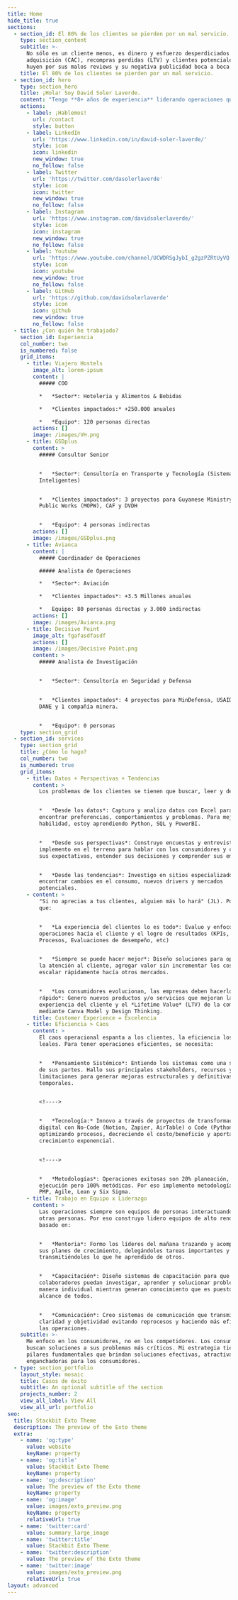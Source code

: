 ```yaml
---
title: Home
hide_title: true
sections:
  - section_id: El 80% de los clientes se pierden por un mal servicio.
    type: section_content
    subtitle: >-
      No sólo es un cliente menos, es dinero y esfuerzo desperdiciados en su
      adquisición (CAC), recompras perdidas (LTV) y clientes potenciales que
      huyen por sus malos reviews y su negativa publicidad boca a boca (WOM)
    title: El 80% de los clientes se pierden por un mal servicio.
  - section_id: hero
    type: section_hero
    title: ¡Hola! Soy David Soler Laverde.
    content: "Tengo **8+ años de experiencia** liderando operaciones que den un excelente servicio, solucionen problemas y cumplan con las expectativas del cliente.\n\nHe impactado **15+ millones de consumidores** trabajando en Operaciones y Consultoría como COO, Consultor e Intraemprendor en Latinoamérica \U0001F1E8\U0001F1F4\U0001F1FA\U0001F1FE\U0001F1E6\U0001F1F7\U0001F1EC\U0001F1FE\U0001F1F5\U0001F1EA\U0001F1EA\U0001F1E8\U0001F1F8\U0001F1FB\U0001F1F2\U0001F1FD\n\n**¿Mi objetivo?** Liderar operaciones escalables que retengan y atraigan clientes en industrias Tech.\n"
    actions:
      - label: ¡Hablemos!
        url: /contact
        style: button
      - label: LinkedIn
        url: 'https://www.linkedin.com/in/david-soler-laverde/'
        style: icon
        icon: linkedin
        new_window: true
        no_follow: false
      - label: Twitter
        url: 'https://twitter.com/dasolerlaverde'
        style: icon
        icon: twitter
        new_window: true
        no_follow: false
      - label: Instagram
        url: 'https://www.instagram.com/davidsolerlaverde/'
        style: icon
        icon: instagram
        new_window: true
        no_follow: false
      - label: Youtube
        url: 'https://www.youtube.com/channel/UCWDRSgJybI_g2gzPZRtUyVQ'
        style: icon
        icon: youtube
        new_window: true
        no_follow: false
      - label: GitHub
        url: 'https://github.com/davidsolerlaverde'
        style: icon
        icon: github
        new_window: true
        no_follow: false
  - title: ¿Con quién he trabajado?
    section_id: Experiencia
    col_number: two
    is_numbered: false
    grid_items:
      - title: Viajero Hostels
        image_alt: lorem-ipsum
        content: |
          ##### COO

          *   *Sector*: Hoteleria y Alimentos & Bebidas

          *   *Clientes impactados:* +250.000 anuales

          *   *Equipo*: 120 personas directas
        actions: []
        image: /images/VH.png
      - title: GSDplus
        content: >
          ##### Consultor Senior


          *   *Sector*: Consultoría en Transporte y Tecnología (Sistemas
          Inteligentes)


          *   *Clientes impactados*: 3 proyectos para Guyanese Ministry of
          Public Works (MOPW), CAF y DVDH


          *   *Equipo*: 4 personas indirectas
        actions: []
        image: /images/GSDplus.png
      - title: Avianca
        content: |
          ##### Coordinador de Operaciones

          ##### Analista de Operaciones

          *   *Sector*: Aviación

          *   *Clientes impactados*: +3.5 Millones anuales

          *   Equipo: 80 personas directas y 3.000 indirectas
        actions: []
        image: /images/Avianca.png
      - title: Decisive Point
        image_alt: fgafasdfasdf
        actions: []
        image: /images/Decisive Point.png
        content: >
          ##### Analista de Investigación


          *   *Sector*: Consultoría en Seguridad y Defensa


          *   *Clientes impactados*: 4 proyectos para MinDefensa, USAID, UNRT,
          DANE y 1 compañía minera.


          *   *Equipo*: 0 personas
    type: section_grid
  - section_id: services
    type: section_grid
    title: ¿Cómo lo hago?
    col_number: two
    is_numbered: true
    grid_items:
      - title: Datos + Perspectivas + Tendencias
        content: >
          Los problemas de los clientes se tienen que buscar, leer y descifrar


          *   *Desde los datos*: Capturo y analizo datos con Excel para
          encontrar preferencias, comportamientos y problemas. Para mejorar esta
          habilidad, estoy aprendiendo Python, SQL y PowerBI.


          *   *Desde sus perspectivas*: Construyo encuestas y entrevistas y las
          implemento en el terreno para hablar con los consumidores y conocer
          sus expectativas, entender sus decisiones y comprender sus emociones.


          *   *Desde las tendencias*: Investigo en sitios especializados para
          encontrar cambios en el consumo, nuevos drivers y mercados
          potenciales.
      - content: >
          "Si no aprecias a tus clientes, alguien más lo hará" (JL). Por eso es
          que:


          *   *La experiencia del clientes lo es todo*: Evaluo y enfoco las
          operaciones hacía el cliente y el logro de resultados (KPIs, OKRs,
          Procesos, Evaluaciones de desempeño, etc)


          *   *Siempre se puede hacer mejor*: Diseño soluciones para optimizar
          la atención al cliente, agregar valor sin incrementar los costos y
          escalar rápidamente hacía otros mercados.


          *   *Los consumidores evolucionan, las empresas deben hacerlo más
          rápido*: Genero nuevos productos y/o servicios que mejoran la
          experiencia del cliente y el *Lifetime Value* (LTV) de la compañía
          mediante Canva Model y Design Thinking.
        title: Customer Experience = Excelencia
      - title: Eficiencia > Caos
        content: >
          El caos operacional espanta a los clientes, la eficiencia los vuelve
          leales. Para tener operaciones eficientes, se necesita:


          *   *Pensamiento Sistémico*: Entiendo los sistemas como una sumatoria
          de sus partes. Hallo sus principales stakeholders, recursos y
          limitaciones para generar mejoras estructurales y definitivas, no
          temporales.


          <!---->


          *   *Tecnología:* Innovo a través de proyectos de transformación
          digital con No-Code (Notion, Zapier, AirTable) o Code (Python, VBA)
          optimizando procesos, decreciendo el costo/beneficio y aportando a un
          crecimiento exponencial.


          <!---->


          *   *Metodologías*: Operaciones exitosas son 20% planeación, 80%
          ejecución pero 100% metódicas. Por eso implemento metodologías como
          PMP, Agile, Lean y Six Sigma.
      - title: Trabajo en Equipo x Liderazgo
        content: >
          Las operaciones siempre son equipos de personas interactuando con
          otras personas. Por eso construyo lidero equipos de alto rendimiento
          basado en:


          *   *Mentoria*: Formo los líderes del mañana trazando y acompañando
          sus planes de crecimiento, delegándoles tareas importantes y
          transmitiéndoles lo que he aprendido de otros.


          *   *Capacitación*: Diseño sistemas de capacitación para que los
          colaboradores puedan investigar, aprender y solucionar problemas de
          manera individual mientras generan conocimiento que es puesto al
          alcance de todos.


          *   *Comunicación*: Creo sistemas de comunicación que transmiten
          claridad y objetividad evitando reprocesos y haciendo más eficientes
          las operaciones.
    subtitle: >-
      Me enfoco en los consumidores, no en los competidores. Los consumidores
      buscan soluciones a sus problemas más críticos. Mi estrategia tiene 4
      pilares fundamentales que brindan soluciones efectivas, atractivas y
      enganchadoras para los consumidores.
  - type: section_portfolio
    layout_style: mosaic
    title: Casos de éxito
    subtitle: An optional subtitle of the section
    projects_number: 2
    view_all_label: View All
    view_all_url: portfolio
seo:
  title: Stackbit Exto Theme
  description: The preview of the Exto theme
  extra:
    - name: 'og:type'
      value: website
      keyName: property
    - name: 'og:title'
      value: Stackbit Exto Theme
      keyName: property
    - name: 'og:description'
      value: The preview of the Exto theme
      keyName: property
    - name: 'og:image'
      value: images/exto_preview.png
      keyName: property
      relativeUrl: true
    - name: 'twitter:card'
      value: summary_large_image
    - name: 'twitter:title'
      value: Stackbit Exto Theme
    - name: 'twitter:description'
      value: The preview of the Exto theme
    - name: 'twitter:image'
      value: images/exto_preview.png
      relativeUrl: true
layout: advanced
---
```

